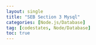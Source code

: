 ```yaml
---
layout: single
title: "SEB Section 3 Mysql"
categories: [Node.js/Database]
tag: [codestates, Node/Database]
toc: true
---
```

